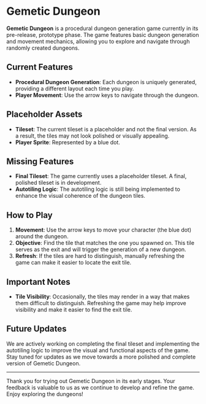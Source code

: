 # Gemetic Dungeon

**Gemetic Dungeon** is a procedural dungeon generation game currently in its pre-release, prototype phase. The game features basic dungeon generation and movement mechanics, allowing you to explore and navigate through randomly created dungeons.

## Current Features

- **Procedural Dungeon Generation**: Each dungeon is uniquely generated, providing a different layout each time you play.
- **Player Movement**: Use the arrow keys to navigate through the dungeon.

## Placeholder Assets

- **Tileset**: The current tileset is a placeholder and not the final version. As a result, the tiles may not look polished or visually appealing.
- **Player Sprite**: Represented by a blue dot.

## Missing Features

- **Final Tileset**: The game currently uses a placeholder tileset. A final, polished tileset is in development.
- **Autotiling Logic**: The autotiling logic is still being implemented to enhance the visual coherence of the dungeon tiles.

## How to Play

1. **Movement**: Use the arrow keys to move your character (the blue dot) around the dungeon.
2. **Objective**: Find the tile that matches the one you spawned on. This tile serves as the exit and will trigger the generation of a new dungeon.
3. **Refresh**: If the tiles are hard to distinguish, manually refreshing the game can make it easier to locate the exit tile.

## Important Notes

- **Tile Visibility**: Occasionally, the tiles may render in a way that makes them difficult to distinguish. Refreshing the game may help improve visibility and make it easier to find the exit tile.

## Future Updates

We are actively working on completing the final tileset and implementing the autotiling logic to improve the visual and functional aspects of the game. Stay tuned for updates as we move towards a more polished and complete version of Gemetic Dungeon.

---

Thank you for trying out Gemetic Dungeon in its early stages. Your feedback is valuable to us as we continue to develop and refine the game. Enjoy exploring the dungeons!
